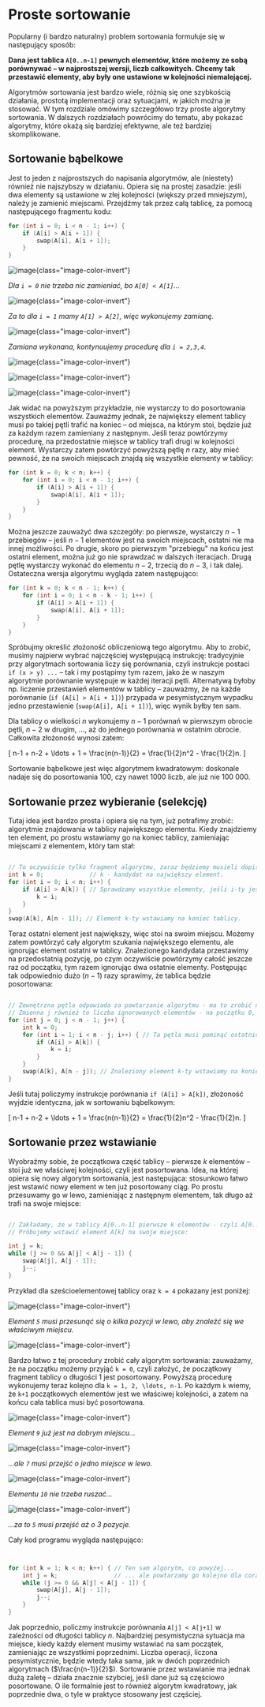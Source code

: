# Proste sortowanie

Popularny (i bardzo naturalny) problem sortowania formułuje się w następujący sposób:

**Dana jest tablica `A[0..n-1]` pewnych elementów, które możemy ze sobą porównywać –
w najprostszej wersji, liczb całkowitych. Chcemy tak przestawić elementy,
aby były one ustawione w kolejności niemalejącej.**

Algorytmów sortowania jest bardzo wiele, różnią się one szybkością działania, prostotą implementacji oraz sytuacjami, w jakich można je stosować. W tym rozdziale omówimy szczegółowo trzy proste algorytmy sortowania. W dalszych rozdziałach powrócimy do tematu, aby pokazać algorytmy, które okażą się bardziej efektywne, ale też bardziej skomplikowane.

## Sortowanie bąbelkowe

Jest to jeden z najprostszych do napisania algorytmów, ale (niestety) również nie najszybszy w działaniu. Opiera się na prostej zasadzie: jeśli dwa elementy są ustawione w złej kolejności (większy przed mniejszym), należy je zamienić miejscami. Przejdźmy tak przez całą tablicę, za pomocą następującego fragmentu kodu:

```cpp
for (int i = 0; i < n - 1; i++) {
    if (A[i] > A[i + 1]) {
        swap(A[i], A[i + 1]);
    }
}
```

![image](bubblesort0.png){class="image-color-invert"}

*Dla `i = 0` nie trzeba nic zamieniać, bo `A[0] < A[1]`...*

![image](bubblesort1.png){class="image-color-invert"}

*Za to dla `i = 1` mamy `A[1] > A[2]`, więc wykonujemy zamianę.*

![image](bubblesort2.png){class="image-color-invert"}

*Zamiana wykonana, kontynuujemy procedurę dla `i = 2,3,4`.*

![image](bubblesort3.png){class="image-color-invert"}

![image](bubblesort4.png){class="image-color-invert"}

![image](bubblesort5.png){class="image-color-invert"}

Jak widać na powyższym przykładzie, nie wystarczy to do posortowania wszystkich elementów. Zauważmy jednak, że największy
element tablicy musi po takiej pętli trafić na koniec – od miejsca, na którym stoi, będzie już za każdym razem zamieniany z następnym. Jeśli teraz
powtórzymy procedurę, na przedostatnie miejsce w tablicy trafi drugi w kolejności element. Wystarczy zatem powtórzyć powyższą pętlę $n$ razy, aby mieć
pewność, że na swoich miejscach znajdą się wszystkie elementy w tablicy:

```cpp
for (int k = 0; k < n; k++) {
    for (int i = 0; i < n - 1; i++) {
        if (A[i] > A[i + 1]) {
            swap(A[i], A[i + 1]);
        }
    }
}
```

Można jeszcze zauważyć dwa szczegóły: po pierwsze, wystarczy $n-1$ przebiegów – jeśli $n-1$ elementów jest na swoich miejscach, ostatni nie
ma innej możliwości. Po drugie, skoro po pierwszym "przebiegu" na końcu jest ostatni element, można już go nie sprawdzać w dalszych iteracjach. Drugą pętlę
wystarczy wykonać do elementu $n-2$, trzecią do $n-3$, i tak dalej. Ostateczna wersja algorytmu wygląda zatem następująco:

```cpp
for (int k = 0; k < n - 1; k++) {
    for (int i = 0; i < n - k - 1; i++) {
        if (A[i] > A[i + 1]) {
            swap(A[i], A[i + 1]);
        }
    }
}
```

Spróbujmy określić złożoność obliczeniową tego algorytmu. Aby to zrobić, musimy najpierw wybrać najczęściej występującą instrukcję: tradycyjnie przy algorytmach sortowania liczy się porównania, czyli instrukcje postaci `if (x > y) ...` – tak i my postąpimy tym razem, jako że w naszym algorytmie porównanie występuje w każdej iteracji pętli. Alternatywą byłoby np. liczenie przestawień elementów w tablicy – zauważmy, że na każde porównanie (`if (A[i] > A[i + 1])`) przypada w pesymistycznym wypadku jedno przestawienie (`swap(A[i], A[i + 1])`), więc wynik byłby ten sam.

Dla tablicy o wielkości $n$ wykonujemy $n-1$ porównań w pierwszym obrocie pętli, $n-2$ w drugim, ..., aż do jednego porównania w ostatnim obrocie. Całkowita złożoność wynosi zatem:

\[
  n-1 + n-2 + \ldots + 1 = \frac{n(n-1)}{2} = \frac{1}{2}n^2 - \frac{1}{2}n.
\]

Sortowanie bąbelkowe jest więc algorytmem kwadratowym: doskonale nadaje się
do posortowania 100, czy nawet 1000 liczb, ale już nie 100 000.

## Sortowanie przez wybieranie (selekcję)

Tutaj idea jest bardzo prosta i opiera się na tym, już potrafimy zrobić: algorytmie znajdowania w tablicy największego elementu. Kiedy znajdziemy ten element, po prostu wstawiamy go na koniec tablicy, zamieniając miejscami z elementem, który tam stał:

```cpp

// To oczywiście tylko fragment algorytmu, zaraz będziemy musieli dopisać jeszcze jedną pętlę.
int k = 0;             // k - kandydat na największy element.
for (int i = 0; i < n; i++) {
    if (A[i] > A[k]) { // Sprawdzamy wszystkie elementy, jeśli i-ty jest lepszy, poprawiamy k.
        k = i;
    }
}
swap(A[k], A[n - 1]); // Element k-ty wstawiamy na koniec tablicy.
```

Teraz ostatni element jest największy, więc stoi na swoim miejscu. Możemy zatem powtórzyć cały algorytm szukania największego elementu, ale ignorując element ostatni w tablicy. Znalezionego kandydata przestawimy na przedostatnią pozycję, po czym oczywiście powtórzymy całość jeszcze raz od początku, tym razem ignorując dwa ostatnie elementy. Postępując tak odpowiednio dużo ($n-1$) razy sprawimy, że tablica będzie posortowana:


```cpp

// Zewnętrzna pętla odpowiada za powtarzanie algorytmu - ma to zrobić n-1 razy.
// Zmienna j również to liczba ignorowanych elementów - na początku 0, a w każdej iteracji o 1 więcej.
for (int j = 0; j < n - 1; j++) {
    int k = 0;
    for (int i = 1; i < n - j; i++) { // Ta pętla musi pominąć ostatnich j elementów, stąd "n-j" zamiast "n".
        if (A[i] > A[k]) {
            k = i;
        }
    }
    swap(A[k], A[n - j]); // Znaleziony element k-ty wstawiamy na koniec tablicy, ale pomijając ostatnie j elementów.
}
```

Jeśli tutaj policzymy instrukcje porównania `if (A[i] > A[k])`, złożoność wyjdzie identyczna, jak w sortowaniu bąbelkowym:

\[
  n-1 + n-2 + \ldots + 1 = \frac{n(n-1)}{2} = \frac{1}{2}n^2 - \frac{1}{2}n.
\]

## Sortowanie przez wstawianie

Wyobraźmy sobie, że początkowa część tablicy – pierwsze $k$ elementów – stoi już we właściwej kolejności, czyli jest posortowana. Idea, na której opiera się nowy algorytm sortowania, jest następująca: stosunkowo łatwo jest wstawić nowy element w ten już posortowany ciąg. Po prostu przesuwamy go w lewo, zamieniając z następnym elementem, tak długo aż trafi na swoje miejsce:

```cpp

// Zakładamy, że w tablicy A[0..n-1] pierwsze k elementów - czyli A[0..k-1] - jest już posortowane.
// Próbujemy wstawić element A[k] na swoje miejsce:

int j = k;
while (j >= 0 && A[j] < A[j - 1]) {
    swap(A[j], A[j - 1]);
    j--;
}
```

Przykład dla sześcioelementowej tablicy oraz `k = 4` pokazany jest poniżej:

![image](insertionsort0.png){class="image-color-invert"}

*Element `5` musi przesunąć się o kilka pozycji w lewo, aby znaleźć się we właściwym miejscu.*

![image](insertionsort1.png){class="image-color-invert"}



Bardzo łatwo z tej procedury zrobić cały algorytm sortowania: zauważamy, że na początku możemy przyjąć `k = 0`, czyli założyć, że początkowy fragment tablicy o długości $1$ jest posortowany. Powyższą procedurę wykonujemy teraz kolejno dla `k = 1, 2, \ldots, n-1`. Po każdym `k` wiemy, że `k+1` początkowych elementów jest we właściwej kolejności, a zatem na końcu cała tablica musi być posortowana.

![image](insertionsort2.png){class="image-color-invert"}


*Element `9` już jest na dobrym miejscu...*

![image](insertionsort3.png){class="image-color-invert"}

*...ale `7` musi przejść o jedno miejsce w lewo.*

![image](insertionsort4.png){class="image-color-invert"}

*Elementu `10` nie trzeba ruszać...*

![image](insertionsort5.png){class="image-color-invert"}

*...za to `5` musi przejść aż o 3 pozycje.*

Cały kod programu wygląda następująco:

```cpp


for (int k = 1; k < n; k++) { // Ten sam algorytm, co powyżej...
    int j = k;                // ... ale powtarzamy go kolejno dla coraz większych wartości k.
    while (j >= 0 && A[j] < A[j - 1]) {
        swap(A[j], A[j - 1]);
        j--;
    }
}
```

Jak poprzednio, policzmy instrukcje porównania `A[j] < A[j+1]` w zależności od długości tablicy $n$. Najbardziej pesymistyczna sytuacja ma miejsce, kiedy każdy element musimy wstawiać na sam początek, zamieniając ze wszystkimi poprzednimi. Liczba operacji, liczona pesymistycznie, będzie wtedy taka sama, jak w dwóch poprzednich algorytmach ($\frac{n(n-1)}{2}$). Sortowanie przez wstawianie ma jednak dużą zaletę – działa znacznie szybciej, jeśli dane już są częściowo posortowane. O ile formalnie jest to również algorytm kwadratowy, jak poprzednie dwa, o tyle w praktyce stosowany jest częściej.
